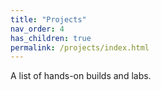 ```yaml
---
title: "Projects"
nav_order: 4
has_children: true
permalink: /projects/index.html
---
```


A list of hands-on builds and labs.

